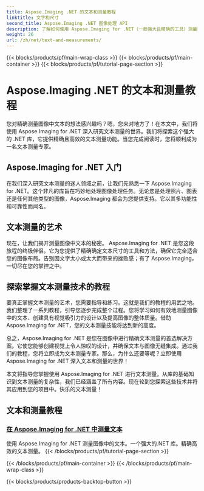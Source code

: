 ```yaml
---
title: Aspose.Imaging .NET 的文本和测量教程
linktitle: 文字和尺寸
second_title: Aspose.Imaging .NET 图像处理 API
description: 了解如何使用 Aspose.Imaging for .NET（一款强大且精确的工具）测量图像中的文本。探索教程以掌握文本测量技术。
weight: 26
url: /zh/net/text-and-measurements/
---
```


{{< blocks/products/pf/main-wrap-class >}}
{{< blocks/products/pf/main-container >}}
{{< blocks/products/pf/tutorial-page-section >}}

# Aspose.Imaging .NET 的文本和测量教程


您对精确测量图像中文本的想法感兴趣吗？嗯，您来对地方了！在本文中，我们将使用 Aspose.Imaging for .NET 深入研究文本测量的世界。我们将探索这个强大的 .NET 库，它提供精确且高效的文本测量功能。当您完成阅读时，您将顺利成为一名文本测量专家。

## Aspose.Imaging for .NET 入门

在我们深入研究文本测量的迷人领域之前，让我们先熟悉一下 Aspose.Imaging for .NET。这个非凡的库旨在巧妙地处理图像处理任务。无论您是处理照片、图表还是任何其他类型的图像，Aspose.Imaging 都会为您提供支持。它以其多功能性和可靠性而闻名。

## 文本测量的艺术

现在，让我们揭开测量图像中文本的秘密。 Aspose.Imaging for .NET 是您这段旅程的终极伴侣。它为您提供了精确确定文本尺寸的工具和方法，确保它完全适合您的图像布局。告别因文字太小或太大而带来的挫败感；有了 Aspose.Imaging，一切尽在您的掌控之中。

## 探索掌握文本测量技术的教程

要真正掌握文本测量的艺术，您需要指导和练习。这就是我们的教程的用武之地。我们整理了一系列教程，引导您逐步完成整个过程。您将学习如何有效地测量图像中的文本、创建具有视觉吸引力的设计以及提高图像的整体质量。借助 Aspose.Imaging for .NET，您的文本测量技能将达到新的高度。

总之，Aspose.Imaging for .NET 是您在图像中进行精确文本测量的首选解决方案。它使您能够创建视觉上令人惊叹的设计，并确保文本与图像无缝集成。通过我们的教程，您将立即成为文本测量专家。那么，为什么还要等呢？立即使用 Aspose.Imaging for .NET 深入文本和测量的世界！

本文将指导您掌握使用 Aspose.Imaging for .NET 进行文本测量。从库的基础知识到文本测量的复杂性，我们已经涵盖了所有内容。现在轮到您探索这些技术并将其应用到您的项目中。快乐的文本测量！
## 文本和测量教程
### [在 Aspose.Imaging for .NET 中测量文本](./measure-text/)
使用 Aspose.Imaging for .NET 测量图像中的文本。一个强大的.NET 库。精确高效的文本测量。
{{< /blocks/products/pf/tutorial-page-section >}}

{{< /blocks/products/pf/main-container >}}
{{< /blocks/products/pf/main-wrap-class >}}

{{< blocks/products/products-backtop-button >}}
